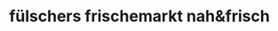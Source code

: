 ---
title: "fülschers frischemarkt nah&frisch"
url: /klein-offenseth-sparrieshoop/fuelschers-frischemarkt-nahundfrisch/
shop: Supermarkt
---